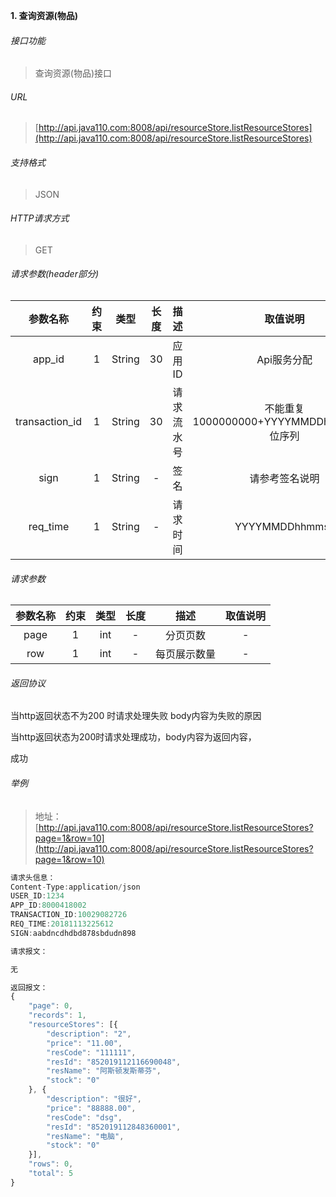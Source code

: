 

**1\. 查询资源(物品)**
###### 接口功能
> 查询资源(物品)接口

###### URL
> [http://api.java110.com:8008/api/resourceStore.listResourceStores](http://api.java110.com:8008/api/resourceStore.listResourceStores)

###### 支持格式
> JSON

###### HTTP请求方式
> GET

###### 请求参数(header部分)
|参数名称|约束|类型|长度|描述|取值说明|
| :-: | :-: | :-: | :-: | :-: | :-:|
|app_id|1|String|30|应用ID|Api服务分配                      |
|transaction_id|1|String|30|请求流水号|不能重复 1000000000+YYYYMMDDhhmmss+6位序列 |
|sign|1|String|-|签名|请参考签名说明|
|req_time|1|String|-|请求时间|YYYYMMDDhhmmss|

###### 请求参数
|参数名称|约束|类型|长度|描述|取值说明|
| :-: | :-: | :-: | :-: | :-: | :-: |
|page|1|int|-|分页页数|-|
|row|1|int|-|每页展示数量|-|

###### 返回协议

当http返回状态不为200 时请求处理失败 body内容为失败的原因

当http返回状态为200时请求处理成功，body内容为返回内容，

成功


###### 举例
> 地址：[http://api.java110.com:8008/api/resourceStore.listResourceStores?page=1&row=10](http://api.java110.com:8008/api/resourceStore.listResourceStores?page=1&row=10)

``` javascript
请求头信息：
Content-Type:application/json
USER_ID:1234
APP_ID:8000418002
TRANSACTION_ID:10029082726
REQ_TIME:20181113225612
SIGN:aabdncdhdbd878sbdudn898

请求报文：

无

返回报文：
{
	"page": 0,
	"records": 1,
	"resourceStores": [{
		"description": "2",
		"price": "11.00",
		"resCode": "111111",
		"resId": "852019112116690048",
		"resName": "阿斯顿发斯蒂芬",
		"stock": "0"
	}, {
		"description": "很好",
		"price": "88888.00",
		"resCode": "dsg",
		"resId": "852019112848360001",
		"resName": "电脑",
		"stock": "0"
	}],
	"rows": 0,
	"total": 5
}
```
